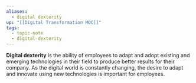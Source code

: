 ```yaml
---
aliases:
  - digital dexterity
up: "[[Digital Transformation MOC]]"
tags:
  - topic-note
  - digital-dexterity
---
```

**Digital dexterity** is the ability of employees to adapt and adopt existing and emerging technologies in their field to produce better results for their company. As the digital world is constantly changing, the desire to adapt and innovate using new technologies is important for employees.